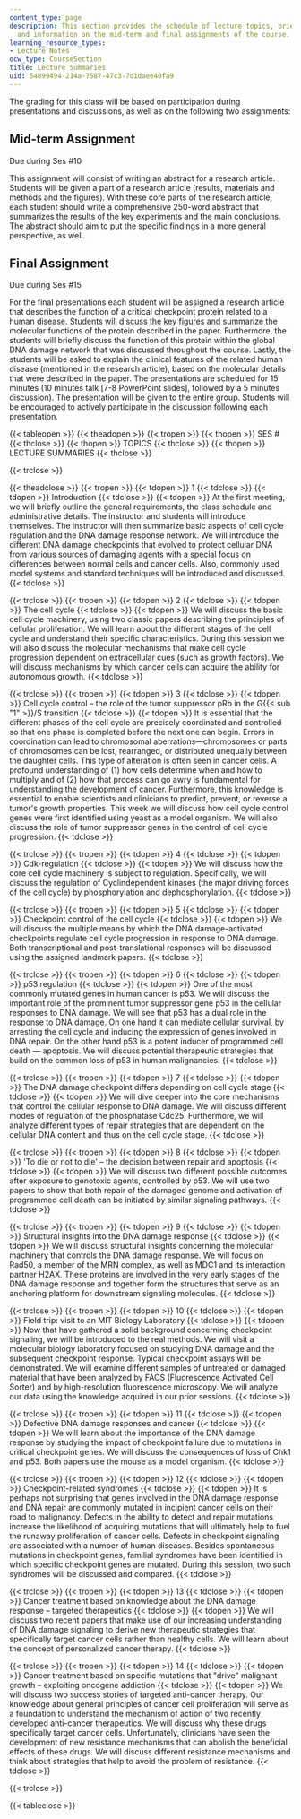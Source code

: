 ```yaml
---
content_type: page
description: This section provides the schedule of lecture topics, brief lecture summaries,
  and information on the mid-term and final assignments of the course.
learning_resource_types:
- Lecture Notes
ocw_type: CourseSection
title: Lecture Summaries
uid: 54899494-214a-7587-47c3-7d1daee40fa9
---
```


The grading for this class will be based on participation during presentations and discussions, as well as on the following two assignments:

Mid-term Assignment
-------------------

Due during Ses #10

This assignment will consist of writing an abstract for a research article. Students will be given a part of a research article (results, materials and methods and the figures). With these core parts of the research article, each student should write a comprehensive 250-word abstract that summarizes the results of the key experiments and the main conclusions. The abstract should aim to put the specific findings in a more general perspective, as well.

Final Assignment
----------------

Due during Ses #15

For the final presentations each student will be assigned a research article that describes the function of a critical checkpoint protein related to a human disease. Students will discuss the key figures and summarize the molecular functions of the protein described in the paper. Furthermore, the students will briefly discuss the function of this protein within the global DNA damage network that was discussed throughout the course. Lastly, the students will be asked to explain the clinical features of the related human disease (mentioned in the research article), based on the molecular details that were described in the paper. The presentations are scheduled for 15 minutes (10 minutes talk \[7-8 PowerPoint slides\], followed by a 5 minutes discussion). The presentation will be given to the entire group. Students will be encouraged to actively participate in the discussion following each presentation.

{{< tableopen >}}
{{< theadopen >}}
{{< tropen >}}
{{< thopen >}}
SES #
{{< thclose >}}
{{< thopen >}}
TOPICS
{{< thclose >}}
{{< thopen >}}
LECTURE SUMMARIES
{{< thclose >}}

{{< trclose >}}

{{< theadclose >}}
{{< tropen >}}
{{< tdopen >}}
1
{{< tdclose >}}
{{< tdopen >}}
Introduction
{{< tdclose >}}
{{< tdopen >}}
At the first meeting, we will briefly outline the general requirements, the class schedule and administrative details. The instructor and students will introduce themselves. The instructor will then summarize basic aspects of cell cycle regulation and the DNA damage response network. We will introduce the different DNA damage checkpoints that evolved to protect cellular DNA from various sources of damaging agents with a special focus on differences between normal cells and cancer cells. Also, commonly used model systems and standard techniques will be introduced and discussed.
{{< tdclose >}}

{{< trclose >}}
{{< tropen >}}
{{< tdopen >}}
2
{{< tdclose >}}
{{< tdopen >}}
The cell cycle
{{< tdclose >}}
{{< tdopen >}}
We will discuss the basic cell cycle machinery, using two classic papers describing the principles of cellular proliferation. We will learn about the different stages of the cell cycle and understand their specific characteristics. During this session we will also discuss the molecular mechanisms that make cell cycle progression dependent on extracellular cues (such as growth factors). We will discuss mechanisms by which cancer cells can acquire the ability for autonomous growth.
{{< tdclose >}}

{{< trclose >}}
{{< tropen >}}
{{< tdopen >}}
3
{{< tdclose >}}
{{< tdopen >}}
Cell cycle control – the role of the tumor suppressor pRb in the G{{< sub "1" >}}/S transition
{{< tdclose >}}
{{< tdopen >}}
It is essential that the different phases of the cell cycle are precisely coordinated and controlled so that one phase is completed before the next one can begin. Errors in coordination can lead to chromosomal aberrations—chromosomes or parts of chromosomes can be lost, rearranged, or distributed unequally between the daughter cells. This type of alteration is often seen in cancer cells. A profound understanding of (1) how cells determine when and how to multiply and of (2) how that process can go awry is fundamental for understanding the development of cancer. Furthermore, this knowledge is essential to enable scientists and clinicians to predict, prevent, or reverse a tumor's growth properties. This week we will discuss how cell cycle control genes were first identified using yeast as a model organism. We will also discuss the role of tumor suppressor genes in the control of cell cycle progression.
{{< tdclose >}}

{{< trclose >}}
{{< tropen >}}
{{< tdopen >}}
4
{{< tdclose >}}
{{< tdopen >}}
Cdk-regulation
{{< tdclose >}}
{{< tdopen >}}
We will discuss how the core cell cycle machinery is subject to regulation. Specifically, we will discuss the regulation of Cyclindependent kinases (the major driving forces of the cell cycle) by phosphorylation and dephosphorylation.
{{< tdclose >}}

{{< trclose >}}
{{< tropen >}}
{{< tdopen >}}
5
{{< tdclose >}}
{{< tdopen >}}
Checkpoint control of the cell cycle
{{< tdclose >}}
{{< tdopen >}}
We will discuss the multiple means by which the DNA damage-activated checkpoints regulate cell cycle progression in response to DNA damage. Both transcriptional and post-translational responses will be discussed using the assigned landmark papers.
{{< tdclose >}}

{{< trclose >}}
{{< tropen >}}
{{< tdopen >}}
6
{{< tdclose >}}
{{< tdopen >}}
p53 regulation
{{< tdclose >}}
{{< tdopen >}}
One of the most commonly mutated genes in human cancer is p53. We will discuss the important role of the prominent tumor suppressor gene p53 in the cellular responses to DNA damage. We will see that p53 has a dual role in the response to DNA damage. On one hand it can mediate cellular survival, by arresting the cell cycle and inducing the expression of genes involved in DNA repair. On the other hand p53 is a potent inducer of programmed cell death — apoptosis. We will discuss potential therapeutic strategies that build on the common loss of p53 in human malignancies.
{{< tdclose >}}

{{< trclose >}}
{{< tropen >}}
{{< tdopen >}}
7
{{< tdclose >}}
{{< tdopen >}}
The DNA damage checkpoint differs depending on cell cycle stage
{{< tdclose >}}
{{< tdopen >}}
We will dive deeper into the core mechanisms that control the cellular response to DNA damage. We will discuss different modes of regulation of the phosphatase Cdc25. Furthermore, we will analyze different types of repair strategies that are dependent on the cellular DNA content and thus on the cell cycle stage.
{{< tdclose >}}

{{< trclose >}}
{{< tropen >}}
{{< tdopen >}}
8
{{< tdclose >}}
{{< tdopen >}}
'To die or not to die' – the decision between repair and apoptosis
{{< tdclose >}}
{{< tdopen >}}
We will discuss two different possible outcomes after exposure to genotoxic agents, controlled by p53. We will use two papers to show that both repair of the damaged genome and activation of programmed cell death can be initiated by similar signaling pathways.
{{< tdclose >}}

{{< trclose >}}
{{< tropen >}}
{{< tdopen >}}
9
{{< tdclose >}}
{{< tdopen >}}
Structural insights into the DNA damage response
{{< tdclose >}}
{{< tdopen >}}
We will discuss structural insights concerning the molecular machinery that controls the DNA damage response. We will focus on Rad50, a member of the MRN complex, as well as MDC1 and its interaction partner H2AX. These proteins are involved in the very early stages of the DNA damage response and together form the structures that serve as an anchoring platform for downstream signaling molecules.
{{< tdclose >}}

{{< trclose >}}
{{< tropen >}}
{{< tdopen >}}
10
{{< tdclose >}}
{{< tdopen >}}
Field trip: visit to an MIT Biology Laboratory
{{< tdclose >}}
{{< tdopen >}}
Now that have gathered a solid background concerning checkpoint signaling, we will be introduced to the real methods. We will visit a molecular biology laboratory focused on studying DNA damage and the subsequent checkpoint response. Typical checkpoint assays will be demonstrated. We will examine different samples of untreated or damaged material that have been analyzed by FACS (Fluorescence Activated Cell Sorter) and by high-resolution fluorescence microscopy. We will analyze our data using the knowledge acquired in our prior sessions.
{{< tdclose >}}

{{< trclose >}}
{{< tropen >}}
{{< tdopen >}}
11
{{< tdclose >}}
{{< tdopen >}}
Defective DNA damage responses and cancer
{{< tdclose >}}
{{< tdopen >}}
We will learn about the importance of the DNA damage response by studying the impact of checkpoint failure due to mutations in critical checkpoint genes. We will discuss the consequences of loss of Chk1 and p53. Both papers use the mouse as a model organism.
{{< tdclose >}}

{{< trclose >}}
{{< tropen >}}
{{< tdopen >}}
12
{{< tdclose >}}
{{< tdopen >}}
Checkpoint-related syndromes
{{< tdclose >}}
{{< tdopen >}}
It is perhaps not surprising that genes involved in the DNA damage response and DNA repair are commonly mutated in incipient cancer cells on their road to malignancy. Defects in the ability to detect and repair mutations increase the likelihood of acquiring mutations that will ultimately help to fuel the runaway proliferation of cancer cells. Defects in checkpoint signaling are associated with a number of human diseases. Besides spontaneous mutations in checkpoint genes, familial syndromes have been identified in which specific checkpoint genes are mutated. During this session, two such syndromes will be discussed and compared.
{{< tdclose >}}

{{< trclose >}}
{{< tropen >}}
{{< tdopen >}}
13
{{< tdclose >}}
{{< tdopen >}}
Cancer treatment based on knowledge about the DNA damage response – targeted therapeutics
{{< tdclose >}}
{{< tdopen >}}
We will discuss two recent papers that make use of our increasing understanding of DNA damage signaling to derive new therapeutic strategies that specifically target cancer cells rather than healthy cells. We will learn about the concept of personalized cancer therapy.
{{< tdclose >}}

{{< trclose >}}
{{< tropen >}}
{{< tdopen >}}
14
{{< tdclose >}}
{{< tdopen >}}
Cancer treatment based on specific mutations that "drive" malignant growth – exploiting oncogene addiction
{{< tdclose >}}
{{< tdopen >}}
We will discuss two success stories of targeted anti-cancer therapy. Our knowledge about general principles of cancer cell proliferation will serve as a foundation to understand the mechanism of action of two recently developed anti-cancer therapeutics. We will discuss why these drugs specifically target cancer cells. Unfortunately, clinicians have seen the development of new resistance mechanisms that can abolish the beneficial effects of these drugs. We will discuss different resistance mechanisms and think about strategies that help to avoid the problem of resistance.
{{< tdclose >}}

{{< trclose >}}

{{< tableclose >}}